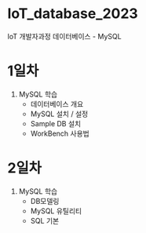 # IoT_database_2023
IoT 개발자과정 데이터베이스 - MySQL

# 1일차
1. MySQL 학습
    - 데이터베이스 개요
    - MySQL 설치 / 설정
    - Sample DB 설치
    - WorkBench 사용법

# 2일차
1. MySQL 학습
    - DB모델링
    - MySQL 유틸리티
    - SQL 기본